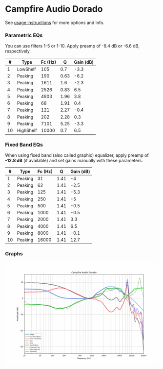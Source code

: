 # Campfire Audio Dorado
See [usage instructions](https://github.com/jaakkopasanen/AutoEq#usage) for more options and info.

### Parametric EQs
You can use filters 1-5 or 1-10. Apply preamp of -6.4 dB or -6.6 dB, respectively.

|   # | Type      |   Fc (Hz) |    Q |   Gain (dB) |
|-----|-----------|-----------|------|-------------|
|   1 | LowShelf  |       105 | 0.7  |        -3.3 |
|   2 | Peaking   |       190 | 0.63 |        -6.2 |
|   3 | Peaking   |      1611 | 1.6  |        -2.3 |
|   4 | Peaking   |      2526 | 0.83 |         6.5 |
|   5 | Peaking   |      4903 | 1.96 |         3.8 |
|   6 | Peaking   |        68 | 1.91 |         0.4 |
|   7 | Peaking   |       121 | 2.27 |        -0.4 |
|   8 | Peaking   |       202 | 2.28 |         0.3 |
|   9 | Peaking   |      7101 | 5.25 |        -3.3 |
|  10 | HighShelf |     10000 | 0.7  |         6.5 |

### Fixed Band EQs
When using fixed band (also called graphic) equalizer, apply preamp of **-12.8 dB** (if available) and set gains manually with these parameters.

|   # | Type    |   Fc (Hz) |    Q |   Gain (dB) |
|-----|---------|-----------|------|-------------|
|   1 | Peaking |        31 | 1.41 |        -4   |
|   2 | Peaking |        62 | 1.41 |        -2.5 |
|   3 | Peaking |       125 | 1.41 |        -5.3 |
|   4 | Peaking |       250 | 1.41 |        -5   |
|   5 | Peaking |       500 | 1.41 |        -0.5 |
|   6 | Peaking |      1000 | 1.41 |        -0.5 |
|   7 | Peaking |      2000 | 1.41 |         3.3 |
|   8 | Peaking |      4000 | 1.41 |         6.5 |
|   9 | Peaking |      8000 | 1.41 |        -0.1 |
|  10 | Peaking |     16000 | 1.41 |        12.7 |

### Graphs
![](./Campfire%20Audio%20Dorado.png)
